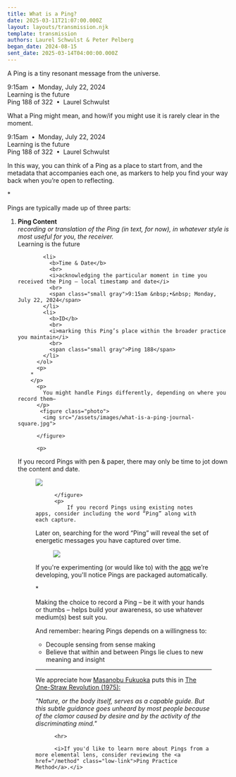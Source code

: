 ```yaml
---
title: What is a Ping?
date: 2025-03-11T21:07:00.000Z
layout: layouts/transmission.njk
template: transmission
authors: Laurel Schwulst & Peter Pelberg
began_date: 2024-08-15
sent_date: 2025-03-14T04:00:00.000Z
---
```


<p>A Ping is a tiny resonant message from the universe.</p>
          <div class="ping">
            <div class="ping-metadata variation hidden">9:15am &nbsp;&bull;&nbsp; Monday, July 22, 2024</div>
            <div class="ping-content">Learning is the future</div>
            <div class="ping-metadata id hidden">Ping 188 of 322 &nbsp;&bull;&nbsp; <span class="author">Laurel Schwulst</span></div>
          </div>
          <p>
             What a Ping might mean, and how/if you might use it is rarely clear in the moment. 
          </p>
          <div class="ping">
            <div class="ping-metadata variation">9:15am &nbsp;&bull;&nbsp; Monday, July 22, 2024</div>
            <div class="ping-content">Learning is the future</div>
            <div class="ping-metadata id">Ping 188 of 322 &nbsp;&bull;&nbsp; <span class="author">Laurel Schwulst</span></div>
          </div>
          <p>
          In this way, you can think of a Ping as a place to start from, and the metadata that accompanies each one, as markers to help you find your way back when you’re open to reflecting.
        </p>
        <p>
        *
        </p>
          <p>
            Pings are typically made up of three parts:
          </p>
          <ol>
    <li>
              <b>Ping Content</b>
              <br>
              <i>recording or translation of the Ping (in text, for now), in whatever style is most useful for you, the receiver.</i><br>
              <span class="small gray non-italic">Learning is the future</span>
            </li>

            <li>
              <b>Time & Date</b>
              <br>
              <i>acknowledging the particular moment in time you received the Ping — local timestamp and date</i>
              <br>
              <span class="small gray">9:15am &nbsp;•&nbsp; Monday, July 22, 2024</span>
            </li>
            <li>
              <b>ID</b>
              <br>
              <i>marking this Ping’s place within the broader practice you maintain</i>
              <br>
              <span class="small gray">Ping 188</span>
            </li>
          </ol>
          <p>
        *
        </p>
          <p>
            You might handle Pings differently, depending on where you record them—
          </p>
           <figure class="photo">
            <img src="/assets/images/what-is-a-ping-journal-square.jpg">

          </figure> 
        
          <p>
If you record Pings with pen & paper, there may only be time to jot down the content and date. 
</p>
         <figure class="photo">
            <img src="/assets/images/what-is-a-ping-notes-app.png">

          </figure>
          <p>
              If you record Pings using existing notes apps, consider including the word “Ping” along with each capture. 
</p>
<p>
Later on, searching for the word “Ping” will reveal the set of energetic messages you have captured over time.
            </p>
  <figure class="photo">
           <img src="/assets/images/what-is-a-ping-app-simple-ripple.png">
         </figure>
<p>
If you're experimenting (or would like to) with the <a href="https://pingpractice.org/app/" target="_blank">app</a> we’re developing, you'll notice Pings are packaged automatically. 

</p>

 <p>
        *
        </p>
     <p>
Making the choice to record a Ping – be it with your hands or thumbs – helps build your awareness, so use whatever medium(s) best suit you.
</p>
 <p>
And remember: hearing Pings depends on a willingness to:
<ul>
<li>Decouple sensing from sense making</li>
<li>Believe that within and between Pings lie clues to new meaning and insight</li>
</ul> 

<hr>

We appreciate how <a href="https://en.wikipedia.org/wiki/Masanobu_Fukuoka">Masanobu Fukuoka</a> puts this in <a href="https://search.worldcat.org/title/one-straw-revolution-an-introduction-to-natural-farming/oclc/251203919">The One-Straw Revolution (1975): </a> </p>
<p>  <i>
"Nature, or the body itself, serves as a capable guide. But this subtle guidance goes unheard by most people because of the clamor caused by desire and by the activity of the discriminating mind."
  </i>
        </p>

          <hr>

          <i>If you'd like to learn more about Pings from a more elemental lens, consider reviewing the <a href="/method" class="low-link">Ping Practice Method</a>.</i>

